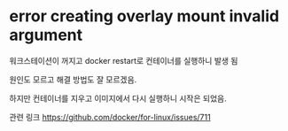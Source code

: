 # error creating overlay mount   invalid argument

워크스테이션이 꺼지고 docker restart로 컨테이너를 실행하니 발생 됨 

원인도 모르고 해결 방법도 잘 모르겠음.

하지만 컨테이너를 지우고 이미지에서 다시 실행하니 시작은 되었음.

관련 링크 https://github.com/docker/for-linux/issues/711